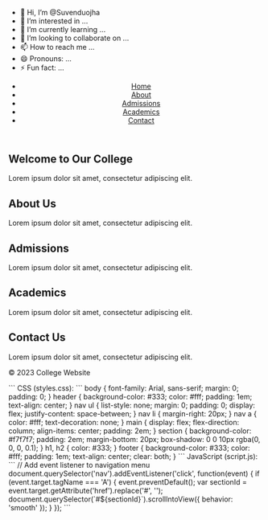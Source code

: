 - 👋 Hi, I’m @Suvenduojha
- 👀 I’m interested in ...
- 🌱 I’m currently learning ...
- 💞️ I’m looking to collaborate on ...
- 📫 How to reach me ...
- 😄 Pronouns: ...
- ⚡ Fun fact: ...

<!---
Suvenduojha/Suvenduojha is a ✨ special ✨ repository because its `README.md` (this file) appears on your GitHub profile.
You can click the Preview link to take a look at your changes.
--->
<!DOCTYPE html>
<html lang="en">
<head>
	<meta charset="UTF-8">
	<meta name="viewport" content="width=device-width, initial-scale=1.0">
	<title>College Website</title>
	<link rel="stylesheet" href="styles.css">
</head>
<body>
	<header>
		<nav>
			<ul>
				<li><a href="#home">Home</a></li>
				<li><a href="#about">About</a></li>
				<li><a href="#admissions">Admissions</a></li>
				<li><a href="#academics">Academics</a></li>
				<li><a href="#contact">Contact</a></li>
			</ul>
		</nav>
	</header>
	<main>
		<section id="home">
			<h1>Welcome to Our College</h1>
			<p>Lorem ipsum dolor sit amet, consectetur adipiscing elit.</p>
		</section>
		<section id="about">
			<h2>About Us</h2>
			<p>Lorem ipsum dolor sit amet, consectetur adipiscing elit.</p>
		</section>
		<section id="admissions">
			<h2>Admissions</h2>
			<p>Lorem ipsum dolor sit amet, consectetur adipiscing elit.</p>
		</section>
		<section id="academics">
			<h2>Academics</h2>
			<p>Lorem ipsum dolor sit amet, consectetur adipiscing elit.</p>
		</section>
		<section id="contact">
			<h2>Contact Us</h2>
			<p>Lorem ipsum dolor sit amet, consectetur adipiscing elit.</p>
		</section>
	</main>
	<footer>
		<p>&copy; 2023 College Website</p>
	</footer>
	<script src="script.js"></script>
</body>
</html>
```
CSS (styles.css):
```
body {
	font-family: Arial, sans-serif;
	margin: 0;
	padding: 0;
}
header {
	background-color: #333;
	color: #fff;
	padding: 1em;
	text-align: center;
}
nav ul {
	list-style: none;
	margin: 0;
	padding: 0;
	display: flex;
	justify-content: space-between;
}
nav li {
	margin-right: 20px;
}
nav a {
	color: #fff;
	text-decoration: none;
}
main {
	display: flex;
	flex-direction: column;
	align-items: center;
	padding: 2em;
}
section {
	background-color: #f7f7f7;
	padding: 2em;
	margin-bottom: 20px;
	box-shadow: 0 0 10px rgba(0, 0, 0, 0.1);
}
h1, h2 {
	color: #333;
}
footer {
	background-color: #333;
	color: #fff;
	padding: 1em;
	text-align: center;
	clear: both;
}
```
JavaScript (script.js):
```
// Add event listener to navigation menu
document.querySelector('nav').addEventListener('click', function(event) {
	if (event.target.tagName === 'A') {
		event.preventDefault();
		var sectionId = event.target.getAttribute('href').replace('#', '');
		document.querySelector(`#${sectionId}`).scrollIntoView({ behavior: 'smooth' });
	}
});
```
